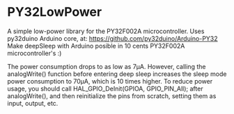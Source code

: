 # PY32LowPower
A simple low-power library for the PY32F002A microcontroller. Uses py32duino Arduino core, at: https://github.com/py32duino/Arduino-PY32
Make deepSleep with Arduino posible in 10 cents PY32F002A microcontroller's :)


The power consumption drops to as low as 7µA. However, calling the analogWrite() function before entering deep sleep increases the sleep mode power consumption to 70µA, which is 10 times higher. To reduce power usage, you should call HAL_GPIO_DeInit(GPIOA, GPIO_PIN_All); after analogWrite(), and then reinitialize the pins from scratch, setting them as input, output, etc.
